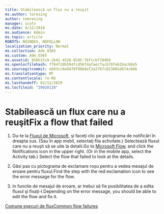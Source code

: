 ```yaml
---
title: Stabilească un flux nu a reuşit
ms.author: toresing
author: tomresing
manager: scotv
ms.date: 4/12/2018
ms.audience: Admin
ms.topic: article
ROBOTS: NOINDEX, NOFOLLOW
localization_priority: Normal
ms.collection: Adm_O365
ms.custom: Adm_O365
ms.assetid: 856b15c9-2b41-4528-8195-7bfccbf78d69
ms.openlocfilehash: ff04720b594fcd56fdafaecfacb78feb2bac8de5
ms.sourcegitcommit: dd43cc0a9470f98b8ef2a3787c823801d674c666
ms.translationtype: MT
ms.contentlocale: ro-RO
ms.lasthandoff: 02/12/2019
ms.locfileid: "29928128"
---
```

# <a name="fix-a-flow-that-failed"></a><span data-ttu-id="04c01-102">Stabilească un flux care nu a reuşit</span><span class="sxs-lookup"><span data-stu-id="04c01-102">Fix a flow that failed</span></span>

1. <span data-ttu-id="04c01-p101">Du-te la [Fluxul de Microsoft](https://flow.microsoft.com/), şi faceţi clic pe pictograma de notificări în dreapta sus. (Sau în app mobil, selectaţi fila activitate.) Selectează fluxul care nu a reuşit să se uite la detalii.</span><span class="sxs-lookup"><span data-stu-id="04c01-p101">Go to [Microsoft Flow](https://flow.microsoft.com/), and click the Notifications icon in the upper right. (Or in the mobile app, select the Activity tab.) Select the flow that failed to look at the details.</span></span>
    
2. <span data-ttu-id="04c01-105">Găsi pas cu pictograma de exclamare roșu pentru a vedea mesajul de eroare pentru fluxul.</span><span class="sxs-lookup"><span data-stu-id="04c01-105">Find the step with the red exclamation icon to see the error message for the flow.</span></span>
    
3. <span data-ttu-id="04c01-106">In functie de mesajul de eroare, ar trebui să fie posibilitatea de a edita fluxul şi fixaţi-l.</span><span class="sxs-lookup"><span data-stu-id="04c01-106">Depending on the error message, you should be able to edit the flow and fix it.</span></span> 
    
[<span data-ttu-id="04c01-107">Comune eşecuri de flux</span><span class="sxs-lookup"><span data-stu-id="04c01-107">Common flow failures</span></span>](https://go.microsoft.com/fwlink/?linkid=872110)
  

